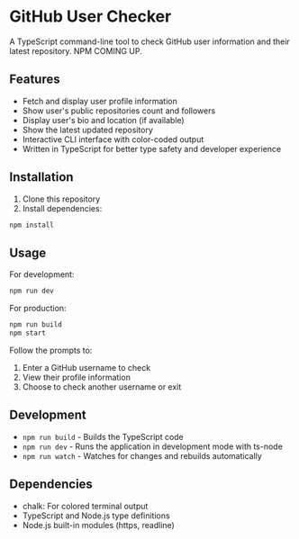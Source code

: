 # GitHub User Checker

A TypeScript command-line tool to check GitHub user information and their latest repository. NPM COMING UP.

## Features

- Fetch and display user profile information
- Show user's public repositories count and followers
- Display user's bio and location (if available)
- Show the latest updated repository
- Interactive CLI interface with color-coded output
- Written in TypeScript for better type safety and developer experience

## Installation

1. Clone this repository
2. Install dependencies:
```bash
npm install
```

## Usage

For development:
```bash
npm run dev
```

For production:
```bash
npm run build
npm start
```

Follow the prompts to:
1. Enter a GitHub username to check
2. View their profile information
3. Choose to check another username or exit

## Development

- `npm run build` - Builds the TypeScript code
- `npm run dev` - Runs the application in development mode with ts-node
- `npm run watch` - Watches for changes and rebuilds automatically

## Dependencies

- chalk: For colored terminal output
- TypeScript and Node.js type definitions
- Node.js built-in modules (https, readline) 
